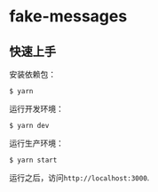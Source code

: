 # fake-messages

## 快速上手

安装依赖包：

    $ yarn

运行开发环境：

    $ yarn dev

运行生产环境：

    $ yarn start

运行之后，访问`http://localhost:3000`.
